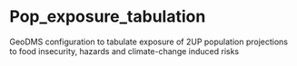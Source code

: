 # Pop_exposure_tabulation
GeoDMS configuration to tabulate exposure of 2UP population projections to food insecurity, hazards and climate-change induced risks
